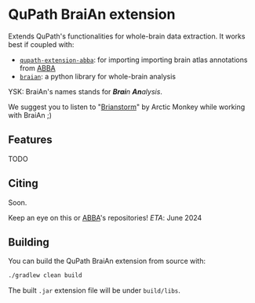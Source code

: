 <!--
SPDX-FileCopyrightText: 2024 Carlo Castoldi <carlo.castoldi@outlook.com>

SPDX-License-Identifier: CC0-1.0
-->

# QuPath BraiAn extension

Extends QuPath's functionalities for whole-brain data extraction. It works best if coupled with:
* [`qupath-extension-abba`](https://github.com/biop/qupath-extension-abba): for importing importing brain atlas annotations from [ABBA](https://biop.github.io/ijp-imagetoatlas/)
* [`braian`](https://codeberg.org/SilvaLab/BraiAn): a python library for whole-brain analysis

YSK: BraiAn's names stands for _**Brai**n **An**alysis_.

We suggest you to listen to "[Brianstorm](https://en.wikipedia.org/wiki/Brianstorm)" by Arctic Monkey while working with BraiAn ;)


## Features
TODO

## Citing

Soon.

Keep an eye on this or [ABBA](https://github.com/biop/qupath-extension-abba)'s repositories! _ETA_: June 2024

## Building

You can build the QuPath BraiAn extension from source with:

```bash
./gradlew clean build
```

The built `.jar` extension file will be under `build/libs`. 
